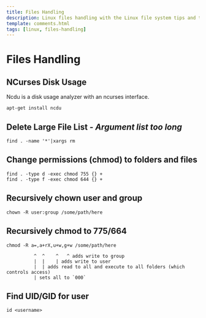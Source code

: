 ```yaml
---
title: Files Handling
description: Linux files handling with the Linux file system tips and tricks for the Linux user. This is a collection of tips and tricks for the Linux user.
template: comments.html
tags: [linux, files-handling]
---
```


# Files Handling

## NCurses Disk Usage

Ncdu is a disk usage analyzer with an ncurses interface.

```shell
apt-get install ncdu
```

## Delete Large File List - _Argument list too long_

```shell
find . -name '*'|xargs rm
```

## Change permissions (chmod) to folders and files

```shell
find . -type d -exec chmod 755 {} +
find . -type f -exec chmod 644 {} +
```

## Recursively chown user and group

```shell
chown -R user:group /some/path/here
```

## Recursively chmod to 775/664

```shell
chmod -R a=,a+rX,u+w,g+w /some/path/here
```

```shell
          ^  ^    ^   ^ adds write to group
          |  |    | adds write to user
          |  | adds read to all and execute to all folders (which controls access)
          | sets all to `000`
```

## Find UID/GID for user

```shell
id <username>
```
